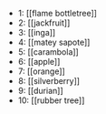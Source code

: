 - 1: [[flame bottletree]]
- 2: [[jackfruit]]
- 3: [[inga]]
- 4: [[matey sapote]]
- 5: [[carambola]]
- 6: [[apple]]
- 7: [[orange]]
- 8: [[silverberry]]
- 9: [[durian]]
- 10: [[rubber tree]]